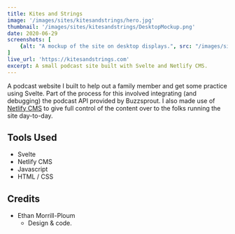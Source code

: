 ```yaml
---
title: Kites and Strings
image: '/images/sites/kitesandstrings/hero.jpg'
thumbnail: '/images/sites/kitesandstrings/DesktopMockup.png'
date: 2020-06-29
screenshots: [
    {alt: "A mockup of the site on desktop displays.", src: "/images/sites/kitesandstrings/DesktopMockup.png"}
]
live_url: 'https://kitesandstrings.com'
excerpt: A small podcast site built with Svelte and Netlify CMS.
---
```


A podcast website I built to help out a family member and get some practice using Svelte. Part of the process for this involved integrating
(and debugging) the podcast API provided by Buzzsprout. I also made use of [Netlify CMS](https://www.netlifycms.org/) to give full control
of the content over to the folks running the site day-to-day.

## Tools Used

* Svelte
* Netlify CMS
* Javascript
* HTML / CSS

## Credits

* Ethan Morrill-Ploum
    * Design & code.